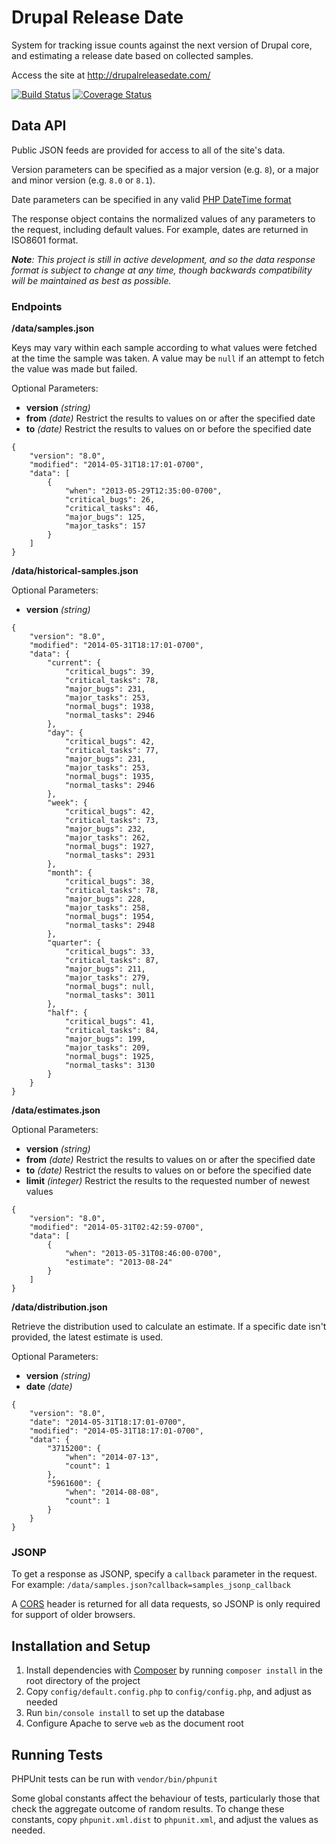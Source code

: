 Drupal Release Date
===================

System for tracking issue counts against the next version of Drupal core, and
estimating a release date based on collected samples.

Access the site at http://drupalreleasedate.com/

[![Build Status](https://img.shields.io/travis/gapple/drupalreleasedate/master.svg?style=flat)](https://travis-ci.org/gapple/drupalreleasedate)
[![Coverage Status](https://img.shields.io/coveralls/gapple/drupalreleasedate/master.svg?style=flat)](https://coveralls.io/r/gapple/drupalreleasedate?branch=master)


## Data API ##

Public JSON feeds are provided for access to all of the site's data.

Version parameters can be specified as a major version (e.g. `8`), or a major
and minor version (e.g. `8.0` or `8.1`).

Date parameters can be specified in any valid [PHP DateTime format](http://php.net/manual/en/datetime.formats.php)

The response object contains the normalized values of any parameters to the
request, including default values. For example, dates are returned in ISO8601 format.

*__Note__: This project is still in active development, and so the data response
format is subject to change at any time, though backwards compatibility will be
maintained as best as possible.*


### Endpoints ###

__/data/samples.json__

Keys may vary within each sample according to what values were fetched at the
time the sample was taken. A value may be `null` if an attempt to fetch the value
was made but failed.

Optional Parameters:
- __version__ *(string)*
- __from__ *(date)*
  Restrict the results to values on or after the specified date
- __to__ *(date)*
  Restrict the results to values on or before the specified date

```
{
    "version": "8.0",
    "modified": "2014-05-31T18:17:01-0700",
    "data": [
        {
            "when": "2013-05-29T12:35:00-0700",
            "critical_bugs": 26,
            "critical_tasks": 46,
            "major_bugs": 125,
            "major_tasks": 157
        }
    ]
}
```

__/data/historical-samples.json__

Optional Parameters:
- __version__ *(string)*


```
{
    "version": "8.0",
    "modified": "2014-05-31T18:17:01-0700",
    "data": {
        "current": {
            "critical_bugs": 39,
            "critical_tasks": 78,
            "major_bugs": 231,
            "major_tasks": 253,
            "normal_bugs": 1938,
            "normal_tasks": 2946
        },
        "day": {
            "critical_bugs": 42,
            "critical_tasks": 77,
            "major_bugs": 231,
            "major_tasks": 253,
            "normal_bugs": 1935,
            "normal_tasks": 2946
        },
        "week": {
            "critical_bugs": 42,
            "critical_tasks": 73,
            "major_bugs": 232,
            "major_tasks": 262,
            "normal_bugs": 1927,
            "normal_tasks": 2931
        },
        "month": {
            "critical_bugs": 38,
            "critical_tasks": 78,
            "major_bugs": 228,
            "major_tasks": 258,
            "normal_bugs": 1954,
            "normal_tasks": 2948
        },
        "quarter": {
            "critical_bugs": 33,
            "critical_tasks": 87,
            "major_bugs": 211,
            "major_tasks": 279,
            "normal_bugs": null,
            "normal_tasks": 3011
        },
        "half": {
            "critical_bugs": 41,
            "critical_tasks": 84,
            "major_bugs": 199,
            "major_tasks": 209,
            "normal_bugs": 1925,
            "normal_tasks": 3130
        }
    }
}
```

__/data/estimates.json__

Optional Parameters:
- __version__ *(string)*
- __from__ *(date)*
  Restrict the results to values on or after the specified date
- __to__ *(date)*
  Restrict the results to values on or before the specified date
- __limit__ *(integer)*
  Restrict the results to the requested number of newest values

```
{
    "version": "8.0",
    "modified": "2014-05-31T02:42:59-0700",
    "data": [
        {
            "when": "2013-05-31T08:46:00-0700",
            "estimate": "2013-08-24"
        }
    ]
}
```

__/data/distribution.json__

Retrieve the distribution used to calculate an estimate.  If a specific date
isn't provided, the latest estimate is used.

Optional Parameters:
- __version__ *(string)*
- __date__ *(date)*

```
{
    "version": "8.0",
    "date": "2014-05-31T18:17:01-0700",
    "modified": "2014-05-31T18:17:01-0700",
    "data": {
        "3715200": {
            "when": "2014-07-13",
            "count": 1
        },
        "5961600": {
            "when": "2014-08-08",
            "count": 1
        }
    }
}
```

### JSONP ###

To get a response as JSONP, specify a `callback` parameter in the request.
For example: `/data/samples.json?callback=samples_jsonp_callback`

A [CORS](https://en.wikipedia.org/wiki/Cross-origin_resource_sharing) header is
returned for all data requests, so JSONP is only required for support of older
browsers.

## Installation and Setup ##

 1. Install dependencies with [Composer](http://getcomposer.org/) by running
    `composer install` in the root directory of the project
 2. Copy `config/default.config.php` to `config/config.php`, and adjust as
    needed
 3. Run `bin/console install` to set up the database
 4. Configure Apache to serve `web` as the document root

## Running Tests ##

PHPUnit tests can be run with `vendor/bin/phpunit`

Some global constants affect the behaviour of tests, particularly those that
check the aggregate outcome of random results.  To change these constants, copy
`phpunit.xml.dist` to `phpunit.xml`, and adjust the values as needed.
